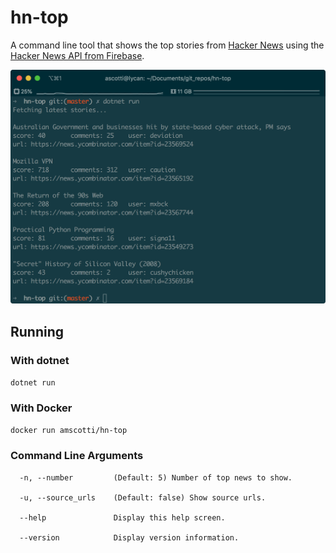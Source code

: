 # hn-top
A command line tool that shows the top stories from [Hacker News](https://news.ycombinator.com/) using the [Hacker News API from Firebase](https://github.com/HackerNews/API).

![hn-top Output](https://github.com/amscotti/hn-top/blob/master/hn-top.png?raw=true)

## Running

### With dotnet

`dotnet run`

### With Docker

`docker run amscotti/hn-top`

### Command Line Arguments
```
  -n, --number         (Default: 5) Number of top news to show.

  -u, --source_urls    (Default: false) Show source urls.

  --help               Display this help screen.

  --version            Display version information.
```
